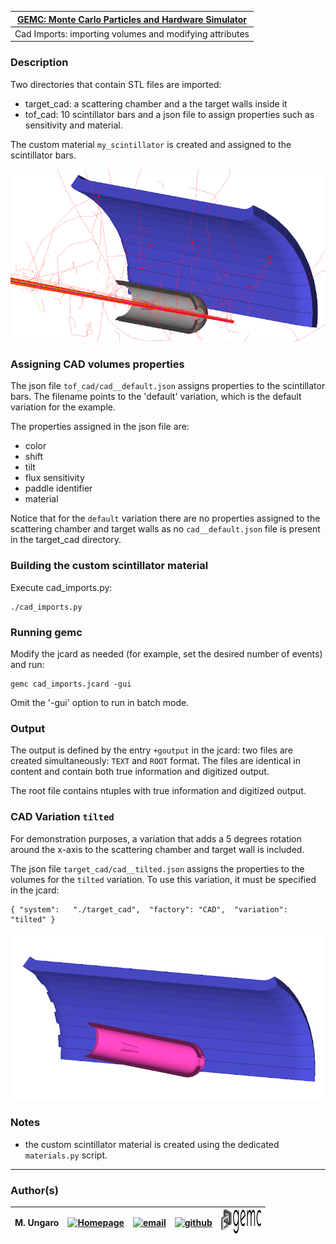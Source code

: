 

| [GEMC: Monte Carlo Particles and Hardware Simulator](https://gemc.github.io/home/) |
|:----------------------------------------------------------------------------------:|
|              Cad Imports: importing volumes and modifying attributes               |


### Description

Two directories that contain STL files are imported:

- target_cad: a scattering chamber and a the target walls inside it
- tof_cad: 10 scintillator bars and a json file to assign properties such as sensitivity and material.

The custom material `my_scintillator` is created and assigned to the scintillator bars.

![cad_import_screenshot](./cad_imports.png)


### Assigning CAD volumes properties

The json file `tof_cad/cad__default.json` assigns properties to the scintillator bars. 
The filename points to the 'default' variation, which is the default variation for the example.

The properties assigned in the json file are:

- color
- shift
- tilt
- flux sensitivity
- paddle identifier
- material

Notice that for the `default` variation there are no properties assigned to the scattering 
chamber and target walls as no `cad__default.json` file is present in the target_cad directory.


### Building the custom scintillator material
  
Execute cad_imports.py:

  ```
  ./cad_imports.py
  ```

### Running gemc

Modify the jcard as needed (for example, set the desired number of events) and run:

```
gemc cad_imports.jcard -gui
```

Omit the '-gui' option to run in batch mode.


### Output

The output is defined by the entry `+goutput` in the jcard: two files are created simultaneously: 
`TEXT` and `ROOT` format. The files are identical in content and contain both true information 
and digitized output.

The root file contains ntuples with true information and digitized output.

### CAD Variation `tilted`

For demonstration purposes, a variation that adds a 5 degrees rotation around the x-axis to the scattering chamber 
and target wall is included.

The json file `target_cad/cad__tilted.json` assigns the properties to the volumes
for the `tilted` variation. To use this variation, it must be specified in the jcard:

``` 
{ "system":   "./target_cad",  "factory": "CAD",  "variation": "tilted" }
```



![cad_import_tilted_screenshot](./cad_imports_tilted.png)



### Notes
- the custom scintillator material is created using the dedicated `materials.py` script.


---

### Author(s)

| M. Ungaro |   [![Homepage](https://cdn3.iconfinder.com/data/icons/feather-5/24/home-64.png)](https://maureeungaro.github.io/home/)   |        [![email](https://cdn4.iconfinder.com/data/icons/aiga-symbol-signs/439/aiga_mail-64.png)](mailto:ungaro@jlab.org)         | [![github](https://cdn4.iconfinder.com/data/icons/ionicons/512/icon-social-github-64.png)](https://github.com/maureeungaro)  | [![gemc](https://github.com/gemc/home/blob/main/assets/images/gemcLogo64.png?raw=true  )](https://gemc.github.io/home/) |
|:---------:|:------------------------------------------------------------------------------------------------------------------------:|:--------------------------------------------------------------------------------------------------------------------------------:|:----------------------------------------------------------------------------------------------------------------------------:|:-----------------------------------------------------------------------------------------------------------------------:|

